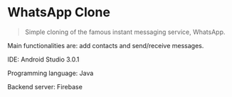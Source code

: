 # WhatsApp Clone

> Simple cloning of the famous instant messaging service, WhatsApp.

Main functionalities are: add contacts and send/receive messages.

IDE: Android Studio 3.0.1

Programming language: Java

Backend server: Firebase
